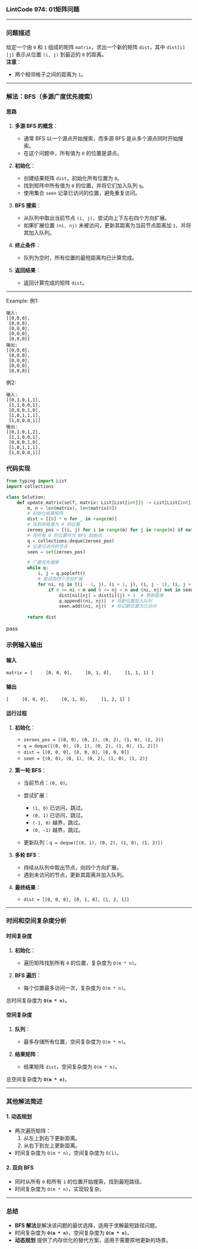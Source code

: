 
### LintCode 974: 01矩阵问题

---

### 问题描述

给定一个由 `0` 和 `1` 组成的矩阵 `matrix`，求出一个新的矩阵 `dist`，其中 `dist[i][j]` 表示从位置 `(i, j)` 到最近的 `0` 的距离。  
**注意**：

- 两个相邻格子之间的距离为 `1`。

---

### 解法：BFS（多源广度优先搜索）

#### 思路

1. **多源 BFS 的概念**：
    
    - 通常 BFS 以一个源点开始搜索，而多源 BFS 是从多个源点同时开始搜索。
    - 在这个问题中，所有值为 `0` 的位置是源点。
2. **初始化**：
    
    - 创建结果矩阵 `dist`，初始化所有位置为 `0`。
    - 找到矩阵中所有值为 `0` 的位置，并将它们加入队列 `q`。
    - 使用集合 `seen` 记录已访问的位置，避免重复访问。
3. **BFS 搜索**：
    
    - 从队列中取出当前节点 `(i, j)`，尝试向上下左右四个方向扩展。
    - 如果扩展位置 `(ni, nj)` 未被访问，更新其距离为当前节点距离加 `1`，并将其加入队列。
4. **终止条件**：
    
    - 队列为空时，所有位置的最短距离均已计算完成。
5. **返回结果**：
    
    - 返回计算完成的矩阵 `dist`。

---
Example:
例1:
```
输入:
[[0,0,0],
 [0,0,0],
 [0,0,0],
 [0,0,0],
 [0,0,0]]
输出:
[[0,0,0],
 [0,0,0],
 [0,0,0],
 [0,0,0],
 [0,0,0]]
```
例2:
```
输入:
[[0,1,0,1,1],
 [1,1,0,0,1],
 [0,0,0,1,0],
 [1,0,1,1,1],
 [1,0,0,0,1]]
输出:
[[0,1,0,1,2],
 [1,1,0,0,1],
 [0,0,0,1,0],
 [1,0,1,1,1],
 [1,0,0,0,1]]
```


### 代码实现

```python
from typing import List
import collections

class Solution:
    def update_matrix(self, matrix: List[List[int]]) -> List[List[int]]:
        m, n = len(matrix), len(matrix[0])
        # 初始化结果矩阵
        dist = [[0] * n for _ in range(m)]
        # 找到所有值为 0 的位置
        zeroes_pos = [(i, j) for i in range(m) for j in range(n) if matrix[i][j] == 0]
        # 将所有 0 的位置作为 BFS 起始点
        q = collections.deque(zeroes_pos)
        # 记录已访问的节点
        seen = set(zeroes_pos)

        # 广度优先搜索
        while q:
            i, j = q.popleft()
            # 尝试向四个方向扩展
            for ni, nj in [(i - 1, j), (i + 1, j), (i, j - 1), (i, j + 1)]:
                if 0 <= ni < m and 0 <= nj < n and (ni, nj) not in seen:
                    dist[ni][nj] = dist[i][j] + 1  # 更新距离
                    q.append((ni, nj))  # 将新位置加入队列
                    seen.add((ni, nj))  # 标记新位置为已访问
        
        return dist

```
pass

### 示例输入输出

#### 输入

`matrix = [     [0, 0, 0],     [0, 1, 0],     [1, 1, 1] ]`

#### 输出

`[     [0, 0, 0],     [0, 1, 0],     [1, 2, 1] ]`

#### 运行过程

1. **初始化**：
    
    - `zeroes_pos = [(0, 0), (0, 1), (0, 2), (1, 0), (1, 2)]`
    - `q = deque([(0, 0), (0, 1), (0, 2), (1, 0), (1, 2)])`
    - `dist = [[0, 0, 0], [0, 0, 0], [0, 0, 0]]`
    - `seen = {(0, 0), (0, 1), (0, 2), (1, 0), (1, 2)}`
2. **第一轮 BFS**：
    
    - 当前节点：`(0, 0)`。
        
    - 尝试扩展：
        
        - `(1, 0)` 已访问，跳过。
        - `(0, 1)` 已访问，跳过。
        - `(-1, 0)` 越界，跳过。
        - `(0, -1)` 越界，跳过。
    - 更新队列：`q = deque([(0, 1), (0, 2), (1, 0), (1, 2)])`
        
3. **多轮 BFS**：
    
    - 持续从队列中取出节点，向四个方向扩展。
    - 遇到未访问的节点，更新其距离并加入队列。
4. **最终结果**：
    
    - `dist = [[0, 0, 0], [0, 1, 0], [1, 2, 1]]`

---

### 时间和空间复杂度分析

#### 时间复杂度

1. **初始化**：
    
    - 遍历矩阵找到所有 `0` 的位置，复杂度为 `O(m * n)`。
2. **BFS 遍历**：
    
    - 每个位置最多访问一次，复杂度为 `O(m * n)`。

总时间复杂度为 **`O(m * n)`**。

#### 空间复杂度

1. **队列**：
    
    - 最多存储所有位置，空间复杂度为 `O(m * n)`。
2. **结果矩阵**：
    
    - 结果矩阵 `dist`，空间复杂度为 `O(m * n)`。

总空间复杂度为 **`O(m * n)`**。

---

### 其他解法简述

#### 1. 动态规划

- 两次遍历矩阵：
    1. 从左上到右下更新距离。
    2. 从右下到左上更新距离。
- 时间复杂度为 `O(m * n)`，空间复杂度为 `O(1)`。

#### 2. 双向 BFS

- 同时从所有 `0` 和所有 `1` 的位置开始搜索，找到最短路径。
- 时间复杂度为 `O(m * n)`，实现较复杂。

---

### 总结

- **BFS 解法**是解决该问题的最优选择，适用于求解最短路径问题。
- 时间复杂度为 **`O(m * n)`**，空间复杂度为 **`O(m * n)`**。
- **动态规划** 提供了内存优化的替代方案，适用于需要原地更新的场景。